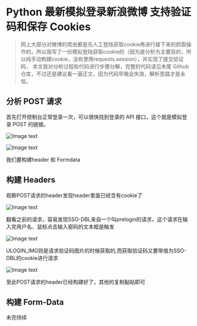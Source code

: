# Python 最新模拟登录新浪微博  支持验证码和保存 Cookies
> 网上大部分对微博的爬虫都是先人工登陆获取cookie再进行接下来的抓取操作的，所以我写了一份模拟登陆获取cookie的（因为是分析为主要目的，所以纯手动构建cookie，没有使用requests.session），并实现了提交验证码，
本文我对分析过程和代码进行步骤分解，完整的代码请见末尾 Github 仓库，不过还是建议看一遍正文，因为代码早晚会失效，解析思路才是永恒。

## 分析 POST 请求
首先打开控制台正常登录一次，可以很快找到登录的 API 接口，这个就是模拟登录 POST 的链接。

![Image text](https://github.com/luoyanhan/weibo_spider/blob/master/WeiBO_Spider/Image/%E6%90%9C%E7%8B%97%E6%88%AA%E5%9B%BE18%E5%B9%B412%E6%9C%8812%E6%97%A51751_1.png)

![Image text](https://github.com/luoyanhan/weibo_spider/blob/master/WeiBO_Spider/Image/%E6%90%9C%E7%8B%97%E6%88%AA%E5%9B%BE18%E5%B9%B412%E6%9C%8812%E6%97%A51756_5.png)

我们要构建header 和 Formdata

## 构建 Headers

观察POST请求的header发现header里面已经含有cookie了

![Image text](https://github.com/luoyanhan/weibo_spider/blob/master/WeiBO_Spider/Image/%E6%90%9C%E7%8B%97%E6%88%AA%E5%9B%BE18%E5%B9%B412%E6%9C%8812%E6%97%A51751_2.png)

翻看之前的请求，容易发现SSO-DBL来自一个叫prelogin的请求，这个请求在输入完用户名，鼠标点击输入密码的文本框是触发

![Image text](https://github.com/luoyanhan/weibo_spider/blob/master/WeiBO_Spider/Image/%E6%90%9C%E7%8B%97%E6%88%AA%E5%9B%BE18%E5%B9%B412%E6%9C%8812%E6%97%A51752_3.png)

ULOGIN_IMG则是请求验证码图片的时候获取的,而获取验证码又要带值为SSO-DBL的cookie进行请求

![Image text](https://github.com/luoyanhan/weibo_spider/blob/master/WeiBO_Spider/Image/%E6%90%9C%E7%8B%97%E6%88%AA%E5%9B%BE18%E5%B9%B412%E6%9C%8812%E6%97%A51752_4.png)

至此POST请求的header已经构建好了，其他的复制黏贴即可

## 构建 Form-Data

未完待续


